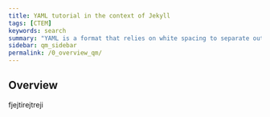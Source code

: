 ```yaml
---
title: YAML tutorial in the context of Jekyll
tags: [CTEM]
keywords: search
summary: "YAML is a format that relies on white spacing to separate out the various elements of content. Jekyll lets you use Liquid with YAML as a way to parse through the data. Storing items for your table of contents is one of the most common uses of YAML with Jekyll."
sidebar: qm_sidebar
permalink: /0_overview_qm/
---
```

## Overview
fjejtirejtreji
